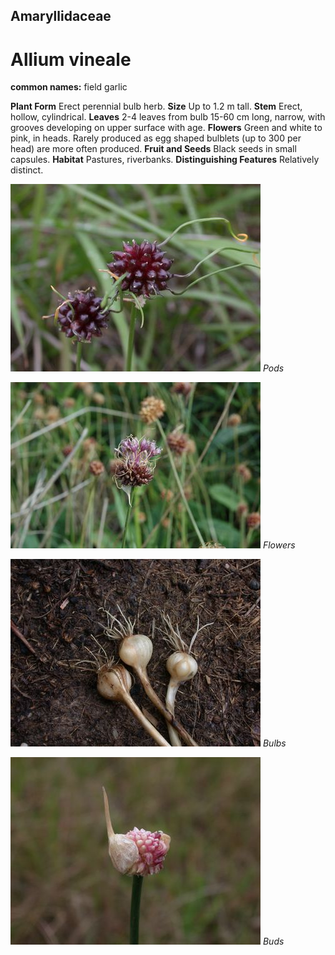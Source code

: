 ## Amaryllidaceae
# Allium vineale
**common names:** field garlic

**Plant Form** Erect perennial bulb herb. **Size** Up to 1.2 m tall. **Stem** Erect, hollow, cylindrical. **Leaves** 2-4 leaves from bulb 15-60 cm long, narrow, with grooves developing on upper surface with age. **Flowers** Green and white to pink, in heads. Rarely produced as egg shaped bulblets (up to 300 per head) are more often produced. **Fruit and Seeds** Black seeds in small capsules. **Habitat** Pastures, riverbanks. **Distinguishing Features** Relatively distinct.


![Pods](18453_Allium-vineale07.jpg)
   *Pods* 

![Flowers](18463_Allium-vineale17.jpg)
   *Flowers* 

![Bulbs](18462_Allium-vineale16.jpg)
   *Bulbs* 

![Buds](18458_Allium-vineale12.jpg)
   *Buds* 

